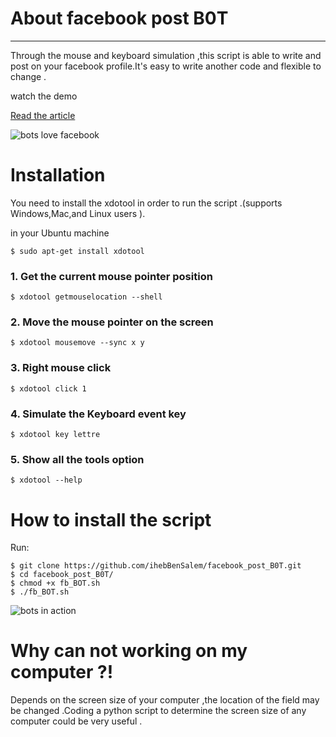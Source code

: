# About facebook post B0T 
***

Through the mouse and keyboard simulation ,this script is able to write and post on your facebook profile.It's easy to write another code and flexible to change . 

watch the demo

[Read the article](http://nodeme.blogspot.com/2016/07/write-your-own-facebook-post-bot.html)

![bots love facebook](http://i.imgur.com/p7MBys5.png)

# Installation

 You need to install the xdotool in order to run the script .(supports Windows,Mac,and Linux users ).

in your Ubuntu machine
```
$ sudo apt-get install xdotool
```
### 1. Get the current mouse pointer position

```
$ xdotool getmouselocation --shell
```

### 2. Move the mouse pointer on the screen

```
$ xdotool mousemove --sync x y
```


### 3. Right mouse click

```
$ xdotool click 1
```

### 4. Simulate the Keyboard event key

```
$ xdotool key lettre 
```

### 5. Show all the tools option

```
$ xdotool --help 
```

# How to install the script
Run:
```
$ git clone https://github.com/ihebBenSalem/facebook_post_B0T.git
$ cd facebook_post_B0T/
$ chmod +x fb_BOT.sh
$ ./fb_BOT.sh

```
![bots in action](http://i.imgur.com/N0vgIYo.png)

# Why can not working on my computer ?!
Depends on the screen size of your computer ,the location of the field may be changed .Coding a python script to determine the screen size of any computer could be very useful  .

